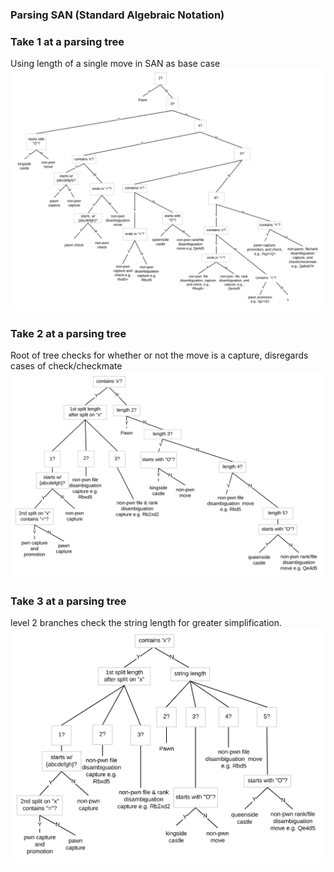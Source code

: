### Parsing SAN (Standard Algebraic Notation)

### Take 1 at a parsing tree
Using length of a single move in SAN as base case
<img src="img/san_parse_tree_1.svg">

### Take 2 at a parsing tree
Root of tree checks for whether or not the move is a capture, disregards cases of check/checkmate
<img src="img/san_parse_tree_2.svg">

### Take 3 at a parsing tree
level 2 branches check the string length for greater simplification.  
<img src="img/san_parse_tree_3.svg">